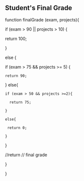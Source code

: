 ## Student's Final Grade

function finalGrade (exam, projects){

 if (exam > 90 || projects > 10) {
 
  return 100;
  
  } 
  
 else {
 
  if (exam > 75  && projects >= 5) {
  
    return 90;
    
  } 
  else{
  
    if (exam > 50 && projects >=2){
    
      return 75;
      
    } 
    
    else{
    
     return 0; 
     
    } 
    
   }
   
  //return // final grade
  
 }  
 
}
